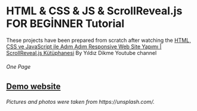 # HTML & CSS & JS & ScrollReveal.js FOR BEGİNNER Tutorial

<p>These projects have been prepared from scratch after watching the <a href="https://www.youtube.com/watch?v=WMCPAsNd-FI">HTML, CSS ve JavaScript ile Adım Adım Responsive Web Site Yapımı | ScrollReveal.js Kütüphanesi</a>  By Yıldız Dikme Youtube channel</p>

<h6>One Page<h6>

  <h2> <a href="https://paylastikca-youtube.netlify.app/" rel="nofollow">Demo website</a> </h2>

  <h6>Pictures and photos were taken from https://unsplash.com/.</h6>